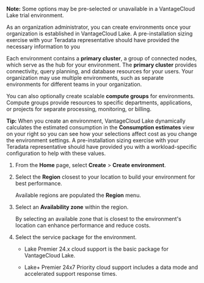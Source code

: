 **Note:** Some options may be pre-selected or unavailable in a VantageCloud Lake trial environment.

As an organization administrator, you can create environments once your organization is established in VantageCloud Lake. A pre-installation sizing exercise with your Teradata representative should have provided the necessary information to you

Each environment contains a **primary cluster**, a group of connected nodes, which serve as the hub for your environment. The **primary cluster** provides connectivity, query planning, and database resources for your users. Your organization may use multiple environments, such as separate environments for different teams in your organization.

You can also optionally create scalable **compute groups** for environments. Compute groups provide resources to specific departments, applications, or projects for separate processing, monitoring, or billing.

**Tip:** When you create an environment, VantageCloud Lake dynamically calculates the estimated consumption in the **Consumption estimates** view on your right so you can see how your selections affect cost as you change the environment settings. A pre-installation sizing exercise with your Teradata representative should have provided you with a workload-specific configuration to help with these values.

1.  From the **Home** page, select **Create** > **Create environment**.


1.  Select the **Region** closest to your location to build your environment for best performance.

    Available regions are populated the **Region** menu.


1.  Select an **Availability zone** within the region.

    By selecting an available zone that is closest to the environment's location can enhance performance and reduce costs.


1.  Select the service package for the environment.

    -   Lake Premier 24.x cloud support is the basic package for VantageCloud Lake.


    -   Lake+ Premier 24x7 Priority cloud support includes a data mode and accelerated support response times.


